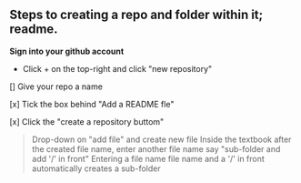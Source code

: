 ## Steps to creating a repo and folder within it; readme.

**Sign into your github account**
- Click + on the top-right and click "new repository"
 
[] Give your repo a name

[x] Tick the box behind "Add a README fle"

[x] Click the "create a repository buttom" 

> Drop-down on "add file" and create new file
> Inside the textbook after the created file name, enter another file name say "sub-folder and add '/' in front"
> Entering a file name file name and a '/' in front automatically creates a sub-folder

